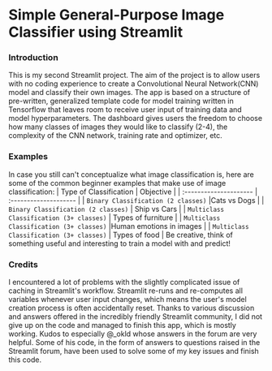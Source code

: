 # Simple General-Purpose Image Classifier using Streamlit
### Introduction
This is my second Streamlit project. The aim of the project is to allow users with no coding experience to create a Convolutional Neural Network(CNN) model and classify their own images. The app is based on a structure of pre-written, generalized template code for model training written in Tensorflow that leaves room to receive user input of training data and model hyperparameters. The dashboard gives users the freedom to choose how many classes of images they would like to classify (2-4), the complexity of the CNN network, training rate and optimizer, etc.
### Examples
In case you still can't conceptualize what image classification is, here are some of the common beginner examples that make use of image classification:
| Type of Classification                 | Objective                                                       |
| :---------------------                 | :--------------------                                             |
| `Binary Classification (2 classes)`    |Cats vs Dogs                            |
| `Binary Classification (2 classes)`    | Ship vs Cars                 |
| `Multiclass Classification (3+ classes)`       | Types of furniture                 |
| `Multiclass Classification (3+ classes)`       |Human emotions in images |
| `Multiclass Classification (3+ classes)`       | Types of food              |
Be creative, think of something useful and interesting to train a model with and predict!
### Credits
I encountered a lot of problems with the slightly complicated issue of caching in Streamlit's workflow. Streamlit re-runs and re-computes all variables whenever user input changes, which means the user's model creation process is often accidentally reset. Thanks to various discussion and answers offered in the incredibly friendly Streamlit community, I did not give up on the code and managed to finish this app, which is mostly working. Kudos to especially @_okld whose answers in the forum are very helpful. Some of his code, in the form of answers to questions raised in the Streamlit forum, have been used to solve some of my key issues and  finish this code.